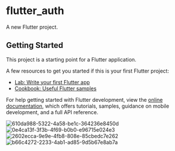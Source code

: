 # flutter_auth

A new Flutter project.

## Getting Started

This project is a starting point for a Flutter application.

A few resources to get you started if this is your first Flutter project:

- [Lab: Write your first Flutter app](https://docs.flutter.dev/get-started/codelab)
- [Cookbook: Useful Flutter samples](https://docs.flutter.dev/cookbook)

For help getting started with Flutter development, view the
[online documentation](https://docs.flutter.dev/), which offers tutorials,
samples, guidance on mobile development, and a full API reference.

![610da988-5322-4a58-be1c-364236e8450d](https://user-images.githubusercontent.com/60160226/179819075-2c22f40c-7ac6-4be7-9716-a9a06224bc9b.jpg)
![0e4ca13f-3f3b-4f69-b0b0-e96715e024e3](https://user-images.githubusercontent.com/60160226/179819073-4326fbb7-1605-424f-acec-55f60e8857f8.jpg)
![2602ecca-9e9e-4fb8-808e-85cbedc7e262](https://user-images.githubusercontent.com/60160226/179819068-68e7525d-3687-4fe3-bab2-18f29d89e39c.jpg)
![b66c4272-2233-4ab1-ad85-9d5b67e8ab7a](https://user-images.githubusercontent.com/60160226/179819070-e5301b8f-c4bf-47b0-ad02-b9c97798a168.jpg)



